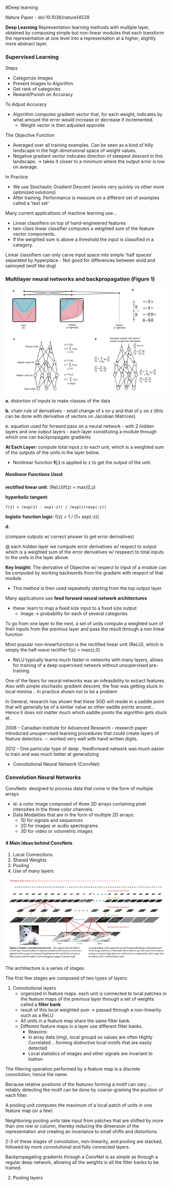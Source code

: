 
#Deep learning

Nature Paper - doi:10.1038/nature14539

__Deep Learning__ Representation learning methods with multiple layer, obtained by composing simple but non-linear modules that each transform the representation at one level into a representation at a higher, slightly more abstract layer.

### Supervised Learning

Steps

- Categorize images
- Present Images to Algorithm
- Get rank of categories
- Reward/Punish on Accuracy

To Adjust Accuracy

- Algorithm computes gradient vector that, for each weight, indicates by what amount the error would increase or decrease if incremented.
	- Weight vector is then adjusted opposite 

The Objective Function

- Averaged over all training examples. Can be seen as a kind of hilly landscape in the high dimensional space of weight values.
- Negative gradiant vector indicates direction of steepest descent in this landscape. -> takes it closer to a minimum where the output error is low on average.

In Practice


- We use Stochastic Gradient Descent (works very quickly vs other more optimized solutions)
- After training. Performance is measure on a different set of examples called a 'test set'

Many current applications of machine learning use...

- Linear classifiers on top of hand-engineered features
- two-class linear classifier computes a weighted sum of the feature vector components.
- If the weighted sum is above a threshold the input is classified in a category.

Linear classifiers can only carve input space into simple 'half spaces' separated by hyperplace
	- Not good for differences between wold and samoyed (wolf like dog)

### Multilayer neural networks and backpropagation (Figure 1)

![alt tag](https://github.com/amsully/binds_lab/blob/master/notes/DeepLearningReview_Nature/resources/Figure1.png)

**a.** distortion of inputs to make classes of the data

**b.** chain rule of derivatives
	- small change of x on y and that of y on z (this can be done with derivative of vectors on Jacobian Matrices).

**c.** equation used for forward pass on a neural network
	- with 2 hidden layers and one output layers
		- each layer constituting a module through which one can backpropagate gradients

__At Each Layer:__ compute total input z to each unit, which is a weighted sum of the outputs of the units in the layer below.

- Nonlinear function **f(.)** is applied to z to get the output of the unit.

##### Nonlinear Functions Used:

__rectified linear unit__: (ReLU)f(z) = max(0,z)

__hyperbolic tangent__:

	f(z) = (exp(z) - exp(-z)) / (exp(z)+exp(-z))

__logistic function logic__:
	f(z) = 1 / (1+ exp(-z))

**d.**

(compare outputs w/ correct answer to get error derivatives)

@ each hidden layer we compute error derivatives w/ respect to output which is a weighted sum of the error derivatives w/ respeect to total inputs to the units in the layer above.

**Key Insight:** The derivative of Objective w/ respect to input of a module can be computed by working backwords from the gradient with respect of that module.

- This method is then used repeatedly starting from the top output layer.

Many applications use **feed forward neural network architectures**

- these: learn to map a fixed size input to a fixed size output
	- image -> probability for each of several categories

To go from one layer to the next, a set of units compute a weighted sum of their inputs from the previous layer and pass the result through a non linear function


Most popular non-linearfunction is the rectified linear unit (ReLU), which is simply the half-wave rectifier f(z) = max(z,0)

- ReLU typically learns much faster in networks with many layers, allows for training of a deep supervised network without unsupervised pre-training.

One of the fears for neural networks was an infeasibility to extract features. Also with simple stochastic gradient descent, the fear was getting stuck in local minima .. In practice shown not to be a problem

In General, research has shown that these SGD will reside in a saddle point that will generally be of a similar value as other saddle points around... Hence it does not matter much which saddle points the algorithm gets stuck at.

2006 - Canadian Institute for Advanced Research - research paper introduced unsupervised learning procedures that could create layers of feature detectors. -- worked very well with hand written digits.


2012 - One particular type of deep , feedforward network was much easier to train and was much better at generalizing
- Convolutional Neural Network (ConvNet)


### Convolution Neural Networks

ConvNets: designed to process data that come in the form of multiple arrays
- ie: a color image composed of three 2D arrays containing pixel intensities in the three color channels.
- Data Modalities that are in the form of multiple 2D arrays:
	- 1D for signals and sequences
	- 2D for images or audio spectograms
	- 3D for video or volumetric images

#### 4 Main Ideas behind ConvNets

1. Local Connections
2. Shared Weights
3. Pooling
4. Use of many layers

![alt tag](https://github.com/amsully/binds_lab/blob/master/notes/DeepLearningReview_Nature/resources/Figure2.png)

The architecture is a series of stages.

The first few stages are composed of two types of layers:
1. Convolutional layers
	- organized in feature maps. each unit is connected to local patches in the feature maps of the previous layer through a set of weights called a **filter bank**
	- result of this local weighted sum -> passed through a non-linearity such as a ReLU
	- All units in a feature map share the same filter bank. 
	- Different feature maps in a layer use different filter banks.
		- Reasons:
		- in array data (img), local groupd os values are often Highly Correlated .. forming distinctive local motifs that are easily detected
		- Local statistics of images and other signals are invariant to loation

The filtering operation performed by a feature map is a discrete convolution, hence the name.

Because relative positions of the features forming a motif can vary ... reliably detecting the motif can be done by coarse-graining the position of each filter.

A pooling unit computes the maximum of a local patch of units in one feature map (or a few)

Neighboring pooling units take input from patches that are shifted by more than one row or column, thereby reducing the dimension of the representation and creating an invariance to small shifts and distortions.

2-3 of these stages of convolution, non-linearity, and pooling are stacked, followed by more convolutional and fully connected layers.

Backpropagating gradients through a ConvNet is as simple as through a regular deep network, allowing all the weights in all the filter banks to be trained.





2. Pooling layers














